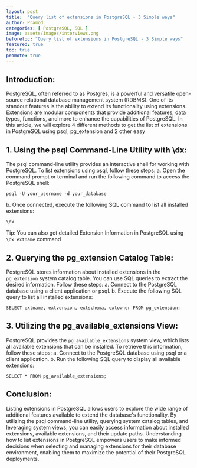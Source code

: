 ```yaml
---
layout: post
title:  "Query list of extensions in PostgreSQL - 3 Simple ways"
author: Pramod
categories: [ PostgreSQL, SQL ]
image: assets/images/interviews.png
beforetoc: "Query list of extensions in PostgreSQL - 3 Simple ways"
featured: true
toc: true
promote: true
---
```


## Introduction:
PostgreSQL, often referred to as Postgres, is a powerful and versatile open-source relational database management system (RDBMS). 
One of its standout features is the ability to extend its functionality using extensions. 
Extensions are modular components that provide additional features, data types, functions, and more to enhance the capabilities of PostgreSQL. 
In this article, we will explore 4 different methods to get the list of extensions in PostgreSQL using psql, pg_extension and 2 other easy 

## 1. Using the psql Command-Line Utility with \dx:

The psql command-line utility provides an interactive shell for working with PostgreSQL. To list extensions using psql, follow these steps:
a. Open the command prompt or terminal and run the following command to access the PostgreSQL shell:
   ```
   psql -U your_username -d your_database
   ```
b. Once connected, execute the following SQL command to list all installed extensions:
   ```
   \dx
   ```
Tip: You can also get detailed Extension Information in PostgreSQL using `\dx extname` command


## 2. Querying the pg_extension Catalog Table:
PostgreSQL stores information about installed extensions in the `pg_extension` system catalog table. You can use SQL queries to extract the desired information. Follow these steps:
a. Connect to the PostgreSQL database using a client application or psql.
b. Execute the following SQL query to list all installed extensions:
   ```
   SELECT extname, extversion, extschema, extowner FROM pg_extension;
   ```

## 3. Utilizing the pg_available_extensions View:
PostgreSQL provides the `pg_available_extensions` system view, which lists all available extensions that can be installed. To retrieve this information, follow these steps:
a. Connect to the PostgreSQL database using psql or a client application.
b. Run the following SQL query to display all available extensions:
   ```
   SELECT * FROM pg_available_extensions;
   ```

## Conclusion:
Listing extensions in PostgreSQL allows users to explore the wide range of additional features available to extend the database's functionality. By utilizing the psql command-line utility, querying system catalog tables, and leveraging system views, you can easily access information about installed extensions, available extensions, and their update paths. Understanding how to list extensions in PostgreSQL empowers users to make informed decisions when selecting and managing extensions for their database environment, enabling them to maximize the potential of their PostgreSQL deployments.